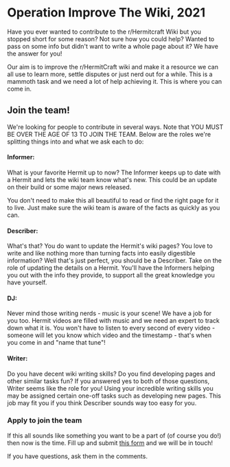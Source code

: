# Operation Improve The Wiki, 2021

Have you ever wanted to contribute to the r/Hermitcraft Wiki but you stopped short for some reason? Not sure how you could help? Wanted to pass on some info but didn't want to write a whole page about it? We have the answer for you!

Our aim is to improve the r/HermitCraft wiki and make it a resource we can all use to learn more, settle disputes or just nerd out for a while. This is a mammoth task and we need a lot of help achieving it. This is where you can come in.

## Join the team!
We're looking for people to contribute in several ways. Note that YOU MUST BE OVER THE AGE OF 13 TO JOIN THE TEAM. Below are the roles we're splitting things into and what we ask each to do:

#### Informer:
What is your favorite Hermit up to now? The Informer keeps up to date with a Hermit and lets the wiki team know what's new. This could be an update on their build or some major news released.

You don't need to make this all beautiful to read or find the right page for it to live. Just make sure the wiki team is aware of the facts as quickly as you can.

#### Describer:
What's that? You do want to update the Hermit's wiki pages? You love to write and like nothing more than turning facts into easily digestible information? Well that's just perfect, you should be a Describer. Take on the role of updating the details on a Hermit. You'll have the Informers helping you out with the info they provide, to support all the great knowledge you have yourself.

#### DJ:
Never mind those writing nerds - music is your scene! We have a job for you too. Hermit videos are filled with music and we need an expert to track down what it is. You won't have to listen to every second of every video - someone will let you know which video and the timestamp - that's when you come in and "name that tune"!

#### Writer:
Do you have decent wiki writing skills? Do you find developing pages and other similar tasks fun? If you answered yes to both of those questions, Writer seems like the role for you! Using your incredible writing skills you may be assigned certain one-off tasks such as developing new pages. This job may fit you if you think Describer sounds way too easy for you.

### Apply to join the team
If this all sounds like something you want to be a part of (of course you do!) then now is the time. Fill up and submit [this form]() and we will be in touch!

If you have questions, ask them in the comments.